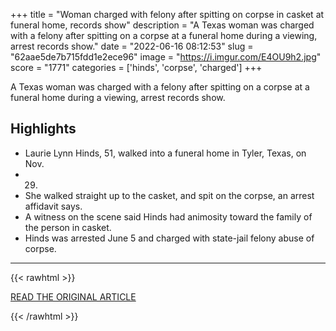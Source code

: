 +++
title = "Woman charged with felony after spitting on corpse in casket at funeral home, records show"
description = "A Texas woman was charged with a felony after spitting on a corpse at a funeral home during a viewing, arrest records show."
date = "2022-06-16 08:12:53"
slug = "62aae5de7b715fdd1e2ece96"
image = "https://i.imgur.com/E4OU9h2.jpg"
score = "1771"
categories = ['hinds', 'corpse', 'charged']
+++

A Texas woman was charged with a felony after spitting on a corpse at a funeral home during a viewing, arrest records show.

## Highlights

- Laurie Lynn Hinds, 51, walked into a funeral home in Tyler, Texas, on Nov.
- 29.
- She walked straight up to the casket, and spit on the corpse, an arrest affidavit says.
- A witness on the scene said Hinds had animosity toward the family of the person in casket.
- Hinds was arrested June 5 and charged with state-jail felony abuse of corpse.

---

{{< rawhtml >}}
  <p class="article-category">
    <a target="_blank" href="https://www.wlbt.com/2022/06/14/woman-charged-with-felony-after-spitting-corpse-casket-funeral-home-records-show/">READ THE ORIGINAL ARTICLE</a>
  </p>
{{< /rawhtml >}}
